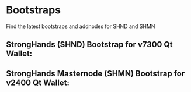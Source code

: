 # Bootstraps

Find the latest bootstraps and addnodes for SHND and SHMN


## StrongHands (SHND) Bootstrap for v7300 Qt Wallet: 

## StrongHands Masternode (SHMN) Bootstrap for v2400 Qt Wallet: 
